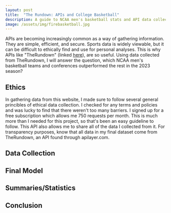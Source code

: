 ```yaml
---
layout: post
title:  "The Rundown: APIs and College Basketball"
description: A guide to NCAA men's basketball stats and API data collection
image: /assets/img/firebasketball.jpg
---
```


APIs are becoming increasingly common as a way of gathering information. They are simple, efficient, and secure. Sports data is widely viewable, but it can be difficult to ethically find and use for personal analyses. This is why APIs like "TheRundown" (linked [here](https://apilayer.com/marketplace/therundown-api)), are so useful. Using data collected from TheRundown, I will answer the question, which NCAA men's basketball teams and conferences outperformed the rest in the 2023 season?

## Ethics
In gathering data from this website, I made sure to follow several general princibles of ethical data collection. I checked for any terms and policies and was lucky to find that there weren't too many barriers. I signed up for a free subscription which allows me 750 requests per month. This is much more than I needed for this project, so that's been an easy guideline to follow. This API also allows me to share all of the data I collected from it. For transparency purposes, know that all data in my final dataset come from TheRundown, an API found through apilayer.com.

## Data Collection

## Final Model

## Summaries/Statistics

## Conclusion